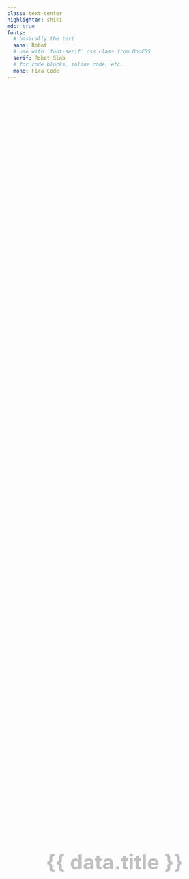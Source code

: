 ```yaml
---
class: text-center
highlighter: shiki
mdc: true
fonts:
  # basically the text
  sans: Robot
  # use with `font-serif` css class from UnoCSS
  serif: Robot Slab
  # for code blocks, inline code, etc.
  mono: Fira Code
---
```


<h1 class="corlor-[#c0c0c0]"> {{ data.title }} </h1>
<script setup lang="ts">
  const data = {
    title: $frontmatter.props.title,
  }
</script>

<style>
h1 {
  position: fixed;
  top: 50%;
  left: 50%;
  transform: translate(-50%, -50%);
  font-size: 48px;
  color: #c0c0c0;

}
</style>

<!--
The last comment block of each slide will be treated as slide notes. It will be visible and editable in Presenter Mode along with the slide. [Read more in the docs](https://sli.dev/guide/syntax.html#notes)
-->
